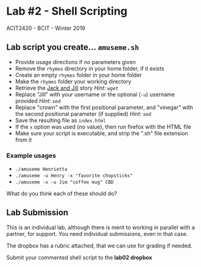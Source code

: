 # Lab #2 - Shell Scripting   
ACIT2420 - BCIT - Winter 2019

## Lab script you create... `amuseme.sh`

- Provide usage directions if no parameters given
- Remove the `rhymes` directory in your home folder, if it exists
- Create an empty `rhymes` folder in your home folder
- Make the `rhymes` folder your working directory
- Retrieve the [Jack and Jill](/data/JackAndJill.txt) story _Hint: `wget`_
- Replace "Jill" with your username or the optional (`-u`) username provided _Hint: `sed`_
- Replace "crown" with the first positional parameter, and
"vinegar" with the second positional parameter (if supplied) _Hint: `sed`_
- Save the resulting file as `index.html`
- If the `x` option was used (no value), then run firefox with the HTML file
- Make sure your script is executable, and strip the ".sh" file extension from it

### Example usages

- `./amuseme Henrietta`
- `./amuseme -u Henry -x "favorite chopsticks"`
- `./amuseme -x -u Jim "coffee mug" CBD` 

What do you think each of these should do?

## Lab Submission

This is an individual lab, although there is merit to working in parallel with a 
partner, for support. You need individual submissions, even in that case.

The dropbox has a rubric attached, that we can use for grading if needed.

Submit your commented shell script to the **lab02 dropbox**
